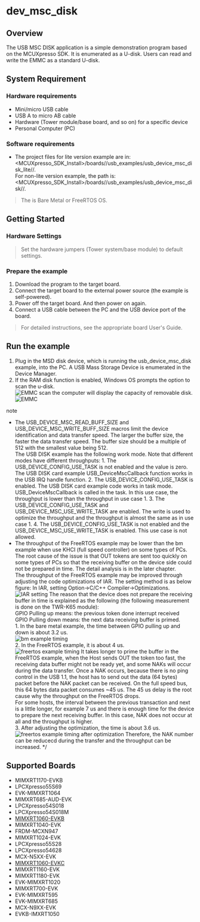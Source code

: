 # dev_msc_disk




## Overview

The USB MSC DISK application is a simple demonstration program based on the MCUXpresso SDK.
It is enumerated as a U-disk. Users can read and write the EMMC as a standard U-disk.

## System Requirement

### Hardware requirements

- Mini/micro USB cable
- USB A to micro AB cable
- Hardware (Tower module/base board, and so on) for a specific device
- Personal Computer (PC)


### Software requirements

- The project files for lite version example are in: 
<br> <MCUXpresso_SDK_Install>/boards/<board>/usb_examples/usb_device_msc_disk_lite/<rtos>/<toolchain>.
<br>  For non-lite version example, the path is: 
<br> <MCUXpresso_SDK_Install>/boards/<board>/usb_examples/usb_device_msc_disk/<rtos>/<toolchain>.
> The <rtos> is Bare Metal or FreeRTOS OS.


## Getting Started

### Hardware Settings

> Set the hardware jumpers (Tower system/base module) to default settings.


### Prepare the example

1.  Download the program to the target board.
2.  Connect the target board to the external power source (the example is self-powered).
3.  Power off the target board. And then power on again.
4.  Connect a USB cable between the PC and the USB device port of the board.

> For detailed instructions, see the appropriate board User's Guide.

## Run the example

1.  Plug in the MSD disk device, which is running the usb_device_msc_disk example, into the PC. A USB Mass Storage Device is enumerated in the Device Manager.
2.  If the RAM disk function is enabled, Windows OS prompts the option to scan the u-disk.
<br>![EMMC scan](sdcard_scan.jpg "EMMC scan")
the computer will display the capacity of removable disk.
<br>![EMMC](sd_card.jpg "EMMC")

note<br>
- The USB_DEVICE_MSC_READ_BUFF_SIZE and USB_DEVICE_MSC_WRITE_BUFF_SIZE macros limit the device identification and data transfer speed. 
   The larger the buffer size, the faster the data transfer speed.
   The buffer size should be a multiple of 512 with the smallest value being 512.<br/>
   The USB DISK example has the following work mode. Note that different modes have different throughputs:
        1. The USB_DEVICE_CONFIG_USE_TASK is not enabled and the value is zero. 
<br> The USB DISK card example USB_DeviceMscCallback function  works in the USB IRQ handle function.
        2. The USB_DEVICE_CONFIG_USE_TASK is enabled. The USB DISK card example code works in task mode.
<br> USB_DeviceMscCallback is called in the task. In this use case,
          the throughput is lower than the throughput in use case 1.
        3. The USB_DEVICE_CONFIG_USE_TASK and USB_DEVICE_MSC_USE_WRITE_TASK are enabled. The write is used to optimize the throughput and the throughput is almost 
        the same as in use case 1.
        4. The USB_DEVICE_CONFIG_USE_TASK is not enabled and the USB_DEVICE_MSC_USE_WRITE_TASK is enabled. This use case is not allowed.
- The throughput of the FreeRTOS example may be lower than the bm example when use KHCI (full speed controller) on some types of PCs.
    The root cause of the issue is that OUT tokens are sent too quickly on some types of PCs so that the receiving buffer on the device side could not be
    prepared in time. The detail analysis is in the later chapter.
<br>The throughput of the FreeRTOS example may be improved through adjusting the code optimizations of IAR. The setting method is as below figure:
    In IAR, setting Option->C/C++ Compiler->Optimizations. 
<br>![IAR setting](IAR_setting.jpg "IAR setting")
    The reason that the device does not prepare the receiving buffer in time is explained as the following (the following measurement is done on the TWR-K65 module):
<br> GPIO Pulling up means: the previous token done interrupt received
<br> GPIO Pulling down means: the next data receiving buffer is primed.
<br> 1. In the bare metal example, the time between GPIO pulling up and down is about 3.2 us. 
<br>![bm example timing](bm_timing.jpg "bm example timing")
<br> 2. In the FreeRTOS example, it is about 4 us.
<br>![freertos example timing](freertos_timing.jpg "freertos example timing")
        It takes longer to prime the buffer in the FreeRTOS example, when the Host sends OUT the token too fast, the receiving data buffer might not be ready yet,
    and some NAKs will occur during the data transfer. Once a NAK occurs, because there is no ping control in the USB 1.1, the host has to send out the data (64 bytes) 
    packet before the NAK packet can be received. On the full speed bus, this 64 bytes data packet consumes ~45 us. The 45 us delay is the root cause why the throughput on 
    the FreeRTOS drops.
<br> For some hosts, the interval between the previous transaction and next is a little longer, for example 7 us and there is enough time for the device to prepare the next receiving
    buffer. In this case, NAK does not occur at all and the throughput is higher.
<br> 3. After adjusting the optimization, the time is about 3.6 us.
<br>![freertos example timing after optimization](freertos_optimization_timing.jpg "freertos example timing after optimization")
    Therefore, the NAK number can be reducecd during the transfer and the throughput can be increased.
*/


## Supported Boards
- MIMXRT1170-EVKB
- LPCXpresso55S69
- EVK-MIMXRT1064
- MIMXRT685-AUD-EVK
- LPCXpresso54S018
- LPCXpresso54S018M
- [MIMXRT1060-EVKB](../../_boards/evkbmimxrt1060/usb_examples/usb_device_msc_disk/example_board_readme.md)
- MIMXRT1040-EVK
- FRDM-MCXN947
- MIMXRT1024-EVK
- LPCXpresso55S28
- LPCXpresso54628
- MCX-N5XX-EVK
- [MIMXRT1060-EVKC](../../_boards/evkcmimxrt1060/usb_examples/usb_device_msc_disk/example_board_readme.md)
- MIMXRT1160-EVK
- MIMXRT1180-EVK
- EVK-MIMXRT1020
- MIMXRT700-EVK
- EVK-MIMXRT595
- EVK-MIMXRT685
- MCX-N9XX-EVK
- EVKB-IMXRT1050
